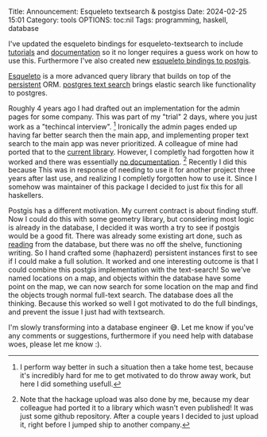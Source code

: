 Title: Announcement: Esqueleto textsearch & postgiss
Date: 2024-02-25 15:01
Category: tools
OPTIONS: toc:nil
Tags: programming, haskell, database

I've updated the esqueleto bindings for
esqueleto-textsearch to include [tutorials](https://hackage.haskell.org/package/esqueleto-textsearch#tutorial) and
[documentation](https://hackage.haskell.org/package/esqueleto-textsearch-1.1.4/docs/Database-Esqueleto-TextSearch.html) so it no longer requires a 
guess work on how to use this.
Furthermore I've also created new [esqueleto bindings to postgis](https://hackage.haskell.org/package/esqueleto-postgis).

[Esqueleto](https://hackage.haskell.org/package/esqueleto) 
is a more advanced query library that builds on top of the [persistent](https://hackage.haskell.org/package/persistent) ORM.
[postgres text search](https://rachbelaid.com/postgres-full-text-search-is-good-enough/) brings elastic search like functionality to postgres.

Roughly 4 years ago I had drafted out an implementation for the admin pages for some company.
This was part of my "trial" 2 days, where you just work as a "techincal interview". [^great-for-me]
Ironically the admin pages ended up having far better search then the main app,
and implementing proper text search to the main app was never prioritized.
A colleague of mine had ported that to the [current library](https://hackage.haskell.org/package/esqueleto-textsearch).
However, I completly had forgotten how it worked and there was essentially [no documentation](https://hackage.haskell.org/package/esqueleto-textsearch-1.0.0.3/docs/Database-Esqueleto-TextSearch-Language.html). [^hackage-upload]
Recently 
I did this because This was in response of needing to use it for another project three years after last use,
and realizing I completly forgotten how to use it.
Since I somehow was maintainer of this package I decided to just fix this for all haskellers.

Postgis has a different motivation.
My current contract is about finding stuff.
Now I could do this with some geometry library, 
but considering most logic is already in the database, 
I decided it was worth a try to see if postgis would be a good fit.
There was already some existing art done, such as [reading](https://hackage.haskell.org/package/wkt-geom-0.0.12/docs/Data-Ewkb.html#v:parseHexByteString) from the database,
but there was no off the shelve, functioning writing.
So I hand crafted some (haphazerd) persistent instances first to see if I could make a full solution.
It worked and
one interesting outcome is that I could combine this postgis implementation with the text-search!
So we've named locations on a map, and objects within the database have some point on the map,
we can now search for some location on the map and find the objects trough normal full-text search.
The database does all the thinking.
Because this worked so well I got motivated to do the full bindings, 
and prevent the issue I just had with textsearch.

I'm slowly transforming into a database engineer 😅.
Let me know if you've any comments or suggestions,
furthermore if you need help with database woes, please let me know :).

[^great-for-me]: I perform way better in such a situation then a take home test, because it's incredibly hard for me to get motivated to do throw away work, but here I did something usefull.
[^hackage-upload]: Note that the hackage upload was also done by me, because my dear colleague had ported it to a library which wasn't even published! It was just some github repository. After a couple years I decided to just upload it, right before I jumped ship to another company.

